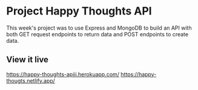 # Project Happy Thoughts API

This week's project was to use Express and MongoDB to build an API with both GET request endpoints to return data and POST endpoints to create data.

## View it live
https://happy-thoughts-apiii.herokuapp.com/
https://happy-thougts.netlify.app/
